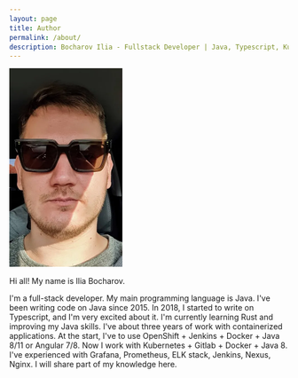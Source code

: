 ```yaml
---
layout: page
title: Author
permalink: /about/
description: Bocharov Ilia - Fullstack Developer | Java, Typescript, Kubernetes, Docker
---
```

<img src="/assets/images/about/img.webp" alt="Bocharov Ilia" width="204" height="358"/>

Hi all! My name is Ilia Bocharov.


I'm a full-stack developer.
My main programming language is Java. I've been writing code on Java since 2015.
In 2018, I started to write on Typescript, and I'm very excited about it.
I'm currently learning Rust and improving my Java skills.
I've about three years of work with containerized applications.
At the start, I've to use OpenShift + Jenkins + Docker + Java 8/11 or Angular 7/8.
Now I work with Kubernetes + Gitlab + Docker + Java 8.
I've experienced with Grafana, Prometheus, ELK stack, Jenkins, Nexus, Nginx.
I will share part of my knowledge here.

